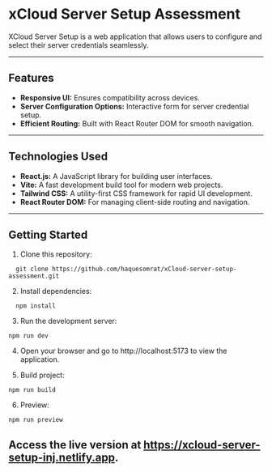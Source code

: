 # xCloud Server Setup Assessment

XCloud Server Setup is a web application that allows users to configure and select their server credentials seamlessly.

---

## **Features**

- **Responsive UI:** Ensures compatibility across devices.
- **Server Configuration Options:** Interactive form for server credential setup.
- **Efficient Routing:** Built with React Router DOM for smooth navigation.

---

## **Technologies Used**

- **React.js:** A JavaScript library for building user interfaces.
- **Vite:** A fast development build tool for modern web projects.
- **Tailwind CSS:** A utility-first CSS framework for rapid UI development.
- **React Router DOM:** For managing client-side routing and navigation.

---

## Getting Started

1. Clone this repository:

```
  git clone https://github.com/haquesomrat/xCloud-server-setup-assessment.git
```

2. Install dependencies:

```
  npm install
```

3.  Run the development server:

```
npm run dev
```

4. Open your browser and go to http://localhost:5173 to view the application.

5. Build project:

```
npm run build
```

6.  Preview:

```
npm run preview
```

## **Access the live version at https://xcloud-server-setup-inj.netlify.app.**
